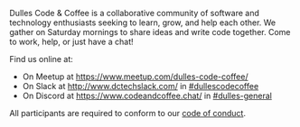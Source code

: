 Dulles Code & Coffee is a collaborative community of software and technology enthusiasts seeking to learn, grow, and help each other. We gather on Saturday mornings to share ideas and write code together. Come to work, help, or just have a chat!

Find us online at:

* On Meetup at https://www.meetup.com/dulles-code-coffee/
* On Slack at http://www.dctechslack.com/ in [#dullescodecoffee](https://dctech.slack.com/archives/C04N2TP7XU2)
* On Discord at https://www.codeandcoffee.chat/ in [#dulles-general](https://discord.com/channels/894703368411422790/1071527225242947704)

All participants are required to conform to our [code of conduct](/code-of-conduct.md).
